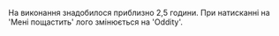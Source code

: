 На виконання знадобилося приблизно 2,5 години.
При натисканні на 'Мені пощастить'  лого змінюється на 'Oddity'.
